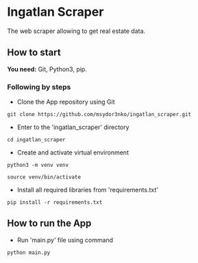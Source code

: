 # Ingatlan Scraper
The web scraper allowing to get real estate data.

## How to start

**You need:** Git, Python3, pip.

### Following by steps

* Clone the App repository using Git

`git clone https://github.com/msydor3nko/ingatlan_scraper.git`

* Enter to the 'ingatlan_scraper' directory

`cd ingatlan_scraper`

* Create and activate virtual environment

`python3 -m venv venv`

`source venv/bin/activate`

* Install all required libraries from 'requirements.txt'

`pip install -r requirements.txt`

## How to run the App

* Run 'main.py' file using command

`python main.py`
